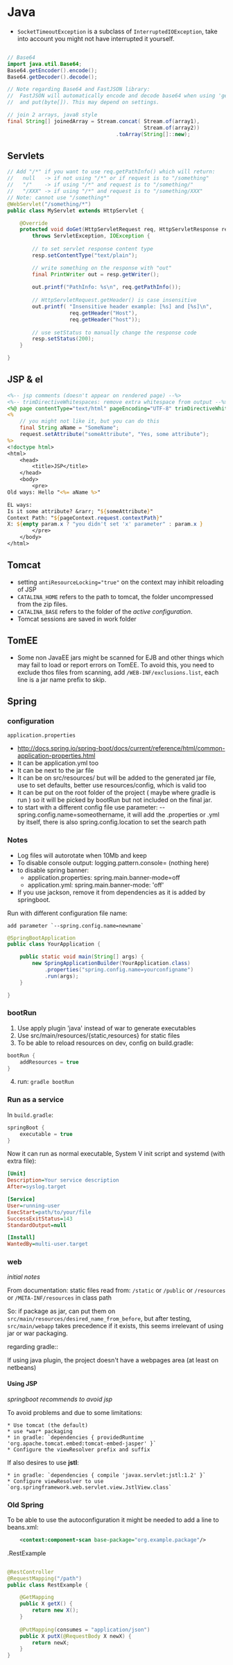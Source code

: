 # Java

* `SocketTimeoutException` is a subclass of `InterruptedIOException`, take into
account you might not have interrupted it yourself.

```java

// Base64
import java.util.Base64;
Base64.getEncoder().encode();
Base64.getDecoder().decode();

// Note regarding Base64 and FastJSON library:
//	FastJSON will automatically encode and decode base64 when using 'getBytes'
//	and put(byte[]). This may depend on settings.

// join 2 arrays, java8 style
final String[] joinedArray = Stream.concat( Stream.of(array1),
											Stream.of(array2))
								   .toArray(String[]::new);

```

## Servlets

```java
// Add "/*" if you want to use req.getPathInfo() which will return:
//   null   -> if not using "/*" or if request is to "/something"
//   "/"    -> if using "/*" and request is to "/something/"
//   "/XXX" -> if using "/*" and request is to "/something/XXX" 
// Note: cannot use "/something*"
@WebServlet("/something/*")
public class MyServlet extends HttpServlet {

	@Override
    protected void doGet(HttpServletRequest req, HttpServletResponse resp)
		throws ServletException, IOException {
		
		// to set servlet response content type
		resp.setContentType("text/plain");

		// write something on the response with "out"
		final PrintWriter out = resp.getWriter();
        
        out.printf("PathInfo: %s\n", req.getPathInfo());
		
		// HttpServletRequest.getHeader() is case insensitive
		out.printf( "Insensitive header example: [%s] and [%s]\n",
					req.getHeader("Host"),
					req.getHeader("host"));
		
		// use setStatus to manually change the response code
        resp.setStatus(200);
    }

}
```

## JSP & el

```jsp
<%-- jsp comments (doesn't appear on rendered page) --%>
<%-- trimDirectiveWhitespaces: remove extra whitespace from output --%>
<%@ page contentType="text/html" pageEncoding="UTF-8" trimDirectiveWhitespaces="true" %>
<%
    // you might not like it, but you can do this
    final String aName = "SomeName";
    request.setAttribute("someAttribute", "Yes, some attribute");
%>
<!doctype html>
<html>
    <head>
        <title>JSP</title>
    </head>
    <body>
        <pre>
Old ways: Hello "<%= aName %>"

EL ways:
Is it some attribute? &rarr; "${someAttribute}"
Context Path: "${pageContext.request.contextPath}"
X: ${empty param.x ? "you didn't set 'x' parameter" : param.x }
        </pre>
    </body>
</html>
```

## Tomcat

* setting `antiResourceLocking="true"` on the context may inhibit reloading of JSP
* `CATALINA_HOME` refers to the path to tomcat, the folder uncompressed from the zip files.
* `CATALINA_BASE` refers to the folder of the *active configuration*.
* Tomcat sessions are saved in work folder

## TomEE

* 	Some non JavaEE jars might be scanned for EJB and other things which may
	fail to load or report errors on TomEE. To avoid this, you need to exclude
	thos files from scanning, add `/WEB-INF/exclusions.list`, each line is a jar
	name prefix to skip.

## Spring

### configuration

`application.properties`

* http://docs.spring.io/spring-boot/docs/current/reference/html/common-application-properties.html
* It can be application.yml too
* It can be next to the jar file
* It can be on src/resources/ but will be added to the generated jar file, use to set defaults, better use resources/config, which is valid too
* It can be put on the root folder of the project ( maybe where gradle is run ) so it will be picked by bootRun but not included on the final jar.
* to start with a different config file use parameter: --spring.config.name=someothername, it will add the .properties or .yml by itself, there is also spring.config.location to set the search path
	
### Notes

* Log files will autorotate when 10Mb and keep 
* To disable console output: logging.pattern.console= (nothing here)
* to disable spring banner:
	* application.properties: spring.main.banner-mode=off
	* application.yml: spring.main.banner-mode: 'off'
* If you use jackson, remove it from dependencies as it is added by springboot.

Run with different configuration file name:

	add parameter `--spring.config.name=newname`


```java
@SpringBootApplication
public class YourApplication {

	public static void main(String[] args) {
		new SpringApplicationBuilder(YourApplication.class)
            .properties("spring.config.name=yourconfigname")
            .run(args);
	}

}
```

### bootRun

1. Use apply plugin 'java' instead of war to generate executables
2. Use src/main/resources/{static,resources} for static files
3. To be able to reload resources on dev, config on build.gradle:	
```groovy
bootRun {
    addResources = true
}
```
4. run: `gradle bootRun`

### Run as a service

In `build.gradle`:

```groovy
springBoot {
	executable = true
}
```

Now it can run as normal executable, System V init script and systemd (with extra file):

```ini
[Unit]
Description=Your service description
After=syslog.target

[Service]
User=running-user
ExecStart=path/to/your/file
SuccessExitStatus=143
StandardOutput=null

[Install]
WantedBy=multi-user.target
```

### web

_initial notes_

From documentation: static files read from: `/static` or `/public` or `/resources` or `/META-INF/resources` in class path

So: if package as jar, can put them on `src/main/resources/desired_name_from_before`, but after testing,
`src/main/webapp` takes precedence if it exists, this seems irrelevant of using jar or war packaging.

regarding gradle::

If using java plugin, the project doesn't have a webpages area (at least on netbeans)


#### Using JSP

_springboot recommends to avoid jsp_

To avoid problems and due to some limitations:

	* Use tomcat (the default)
	* use *war* packaging
	* in gradle: `dependencies { providedRuntime 'org.apache.tomcat.embed:tomcat-embed-jasper' }`
	* Configure the viewResolver prefix and suffix


If also desires to use **jstl**:

	* in gradle: `dependencies { compile 'javax.servlet:jstl:1.2' }`
	* Configure viewResolver to use `org.springframework.web.servlet.view.JstlView.class`

### Old Spring

To be able to use the autoconfiguration it might be needed to add a line to beans.xml:
```xml
    <context:component-scan base-package="org.example.package"/>
```

.RestExample
```java

@RestController
@RequestMapping("/path")
public class RestExample {

	@GetMapping
	public X getX() {
		return new X();
	}
	
	@PutMapping(consumes = "application/json")
	public X putX(@RequestBody X newX) {
		return newX;
	}
}
```
